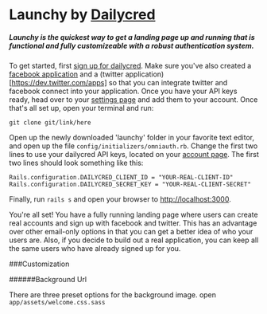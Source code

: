 # Launchy by [Dailycred](https://www.dailycred.com)

##### Launchy is the quickest way to get a landing page up and running that is functional and fully customizeable with a robust authentication system.

To get started, first [sign up for dailycred](https://www.dailycred.com). Make sure you've also created a [facebook application](https://developers.facebook.com/apps) and a (twitter application)[https://dev.twitter.com/apps] so that you can integrate twitter and facebook connect into your application. Once you have your API keys ready, head over to your [settings page](https://www.dailycred.com/admin/setup) and add them to your account. Once that's all set up, open your terminal and run:

	git clone git/link/here
	
Open up the newly downloaded 'launchy' folder in your favorite text editor, and open up the file `config/initializers/omniauth.rb`. Change the first two lines to use your dailycred API keys, located on your [account page](https://www.dailycred.com/admin/settings). The first two lines should look something like this:

	Rails.configuration.DAILYCRED_CLIENT_ID = "YOUR-REAL-CLIENT-ID"
	Rails.configuration.DAILYCRED_SECRET_KEY = "YOUR-REAL-CLIENT-SECRET"
	
Finally, run `rails s` and open your browser to <http://localhost:3000>.

You're all set! You have a fully running landing page where users can create real accounts and sign up with facebook and twitter. This has an advantage over other email-only options in that you can get a better idea of who your users are. Also, if you decide to build out a real application, you can keep all the same users who have already signed up for you.

###Customization

######Background Url

There are three preset options for the background image. open `app/assets/welcome.css.sass`
	
